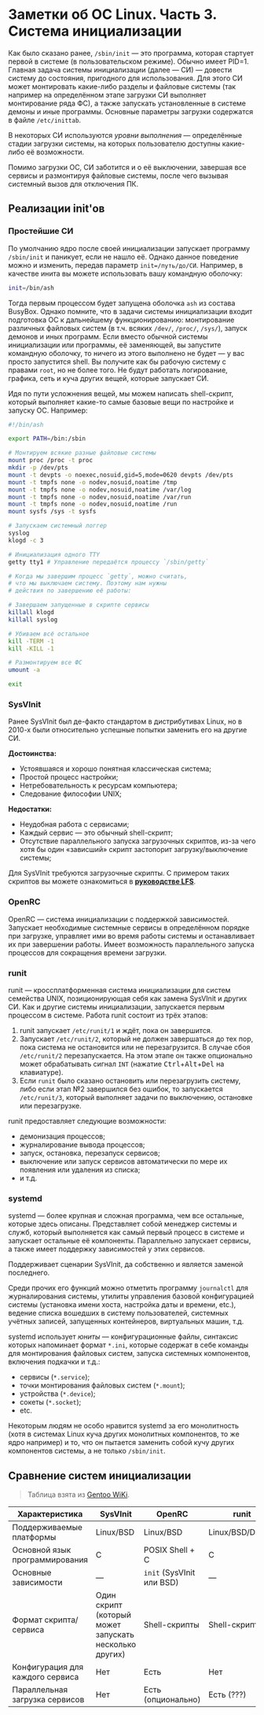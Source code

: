 # Заметки об ОС Linux. Часть 3. Система инициализации

Как было сказано ранее, `/sbin/init` — это программа, которая стартует первой в системе (в пользовательском режиме). Обычно имеет PID=1. Главная задача системы инициализации (далее — СИ) — довести систему до состояния, пригодного для использования. Для этого СИ может монтировать какие-либо разделы и файловые системы (так например на определённом этапе загрузки СИ выполняет монтирование ряда ФС), а также запускать установленные в системе демоны и иные программы. Основные параметры загрузки содержатся в файле `/etc/inittab`.

В некоторых СИ используются *уровни выполнения* — определённые стадии загрузки системы, на которых пользователю доступны какие-либо её возможности.

Помимо загрузки ОС, СИ заботится и о её выключении, завершая все сервисы и размонтируя файловые системы, после чего вызывая системный вызов для отключения ПК.

## Реализации init'ов

### Простейшие СИ

По умолчанию ядро после своей инициализации запускает программу `/sbin/init` и паникует, если не нашло её. Однако данное поведение можно и изменить, передав параметр `init=/путь/до/СИ`. Например, в качестве инита вы можете использовать вашу командную оболочку:

```bash
init=/bin/ash
```

Тогда первым процессом будет запущена оболочка `ash` из состава BusyBox. Однако помните, что в задачи системы инициализации входит подготовка ОС к дальнейшему функционированию: монтирование различных файловых систем (в т.ч. всяких `/dev/`, `/proc/`, `/sys/`), запуск демонов и иных программ. Если вместо обычной системы инициализации или программы, её заменяющей, вы запустите командную оболочку, то ничего из этого выполнено не будет — у вас просто запустится shell. Вы получите как бы рабочую систему с правами `root`, но не более того. Не будут работать логирование, графика, сеть и куча других вещей, которые запускает СИ.

Идя по пути усложнения вещей, мы можем написать shell-скрипт, который выполняет какие-то самые базовые вещи по настройке и запуску ОС. Например:

```bash
#!/bin/ash

export PATH=/bin:/sbin

# Монтируем всякие разные файловые системы
mount proc /proc -t proc
mkdir -p /dev/pts
mount -t devpts -o noexec,nosuid,gid=5,mode=0620 devpts /dev/pts
mount -t tmpfs none -o nodev,nosuid,noatime /tmp
mount -t tmpfs none -o nodev,nosuid,noatime /var/log
mount -t tmpfs none -o nodev,nosuid,noatime /var/run
mount -t tmpfs none -o nodev,nosuid,noatime /run
mount sysfs /sys -t sysfs

# Запускаем системный логгер
syslog
klogd -c 3

# Инициализация одного TTY
getty tty1 # Управление передаётся процессу `/sbin/getty`

# Когда мы завершим процесс `getty`, можно считать,
# что мы выключаем систему. Поэтому нам нужны
# действия по завершению её работы:

# Завершаем запущенные в скрипте сервисы
killall klogd
killall syslog

# Убиваем всё остальное
kill -TERM -1
kill -KILL -1

# Размонтируем все ФС
umount -a

exit
```

### SysVInit

Ранее SysVInit был де-факто стандартом в дистрибутивах Linux, но в 2010-х были относительно успешные попытки заменить его на другие СИ.

**Достоинства:**

- Устоявшаяся и хорошо понятная классическая система;
- Простой процесс настройки;
- Нетребовательность к ресурсам компьютера;
- Следование философии UNIX;

**Недостатки:**

- Неудобная работа с сервисами;
- Каждый сервис — это обычный shell-скрипт;
- Отсутствие параллельного запуска загрузочных скриптов, из-за чего хотя бы один «зависший» скрипт застопорит загрузку/выключение системы;

Для SysVInit требуются загрузочные скрипты. С примером таких скриптов вы можете ознакомиться в [**руководстве LFS**](https://linuxfromscratch.org/lfs/view/stable/scripts/scripts.html).

### OpenRC

OpenRC — система инициализации с поддержкой зависимостей. Запускает необходимые системные сервисы в определённом порядке при загрузке, управляет ими во время работы системы и останавливает их при завершении работы. Имеет возможность параллельного запуска процессов для сокращения времени загрузки.

### runit

runit — кроссплатформенная система инициализации для систем семейства UNIX, позиционирующая себя как замена SysVInit и других СИ. Как и другие системы инициализации, запускается первым процессом в системе. Работа runit состоит из трёх этапов:

1. runit запускает `/etc/runit/1` и ждёт, пока он завершится.
2. Запускает `/etc/runit/2`, который не должен завершаться до тех пор, пока система не остановится или не перезагрузится. В случае сбоя `/etc/runit/2` перезапускается. На этом этапе он также опционально может обрабатывать сигнал `INT` (нажатие <kbd>Ctrl</kbd>+<kbd>Alt</kbd>+<kbd>Del</kbd> на клавиатуре).
3. Если `runit` было сказано остановить или перезагрузить систему, либо если этап №2 завершился без ошибок, то запускается `/etc/runit/3`, который выполняет задачи по выключению, остановке или перезагрузке.

runit предоставляет следующие возможности:

- демонизация процессов;
- журналирование вывода процессов;
- запуск, остановка, перезапуск сервисов;
- выключение или запуск сервисов автоматически по мере их появления или удаления из списка;
- и т.д.

### systemd

systemd — более крупная и сложная программа, чем все остальные, которые здесь описаны. Представляет собой менеджер системы и служб, который выполняется как самый первый процесс в системе и запускает остальные её компоненты. Параллельно запускает сервисы, а также имеет поддержку зависимостей у этих сервисов.

Поддерживает сценарии SysVInit, да собственно и является заменой последнего.

Среди прочих его функций можно отметить программу `journalctl` для журналирования системы, утилиты управления базовой конфигурацией системы (установка имени хоста, настройка даты и времени, etc.), ведение списка вошедших в систему пользователей, системных учётных записей, запущенных контейнеров, виртуальных машин, т.д.

systemd использует *юниты* — конфигурационные файлы, синтаксис которых напоминает формат `*.ini`, которые содержат в себе команды для монтирования файловых систем, запуска системных компонентов, включения подкачки и т.д.:

- сервисы (`*.service`);
- точки монтирования файловых систем (`*.mount`);
- устройства (`*.device`);
- сокеты (`*.socket`);
- etc.

Некоторым людям не особо нравится systemd за его монолитность (хотя в системах Linux куча других монолитных компонентов, то же ядро например) и то, что он пытается заменить собой кучу других компонентов системы, а не только `/sbin/init`.

## Сравнение систем инициализации

> Таблица взята из [Gentoo WiKi](https://wiki.gentoo.org/wiki/Comparison_of_init_systems).

| Характеристика | SysVInit | OpenRC | runit | systemd |
|----------------|----------|--------|-------|---------|
| Поддерживаемые платформы | Linux/BSD | Linux/BSD | Linux/BSD/Darwin | Linux |
| Основной язык программирования | C | POSIX Shell + C | C | C |
| Основные зависимости | — | `init` (SysVInit или BSD) | — | D-Bus |
| Формат скрипта/сервиса | Один скрипт (который может запускать несколько других) | Shell-скрипты | Shell-скрипты | Конфиг `ini` |
| Конфигурация для каждого сервиса | Нет | Есть | Нет | Есть |
| Параллельная загрузка сервисов | Нет | Есть (опционально) | Есть (???) | Есть |
